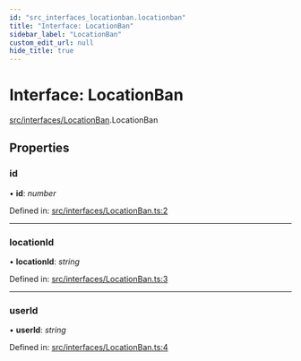 ```yaml
---
id: "src_interfaces_locationban.locationban"
title: "Interface: LocationBan"
sidebar_label: "LocationBan"
custom_edit_url: null
hide_title: true
---
```


# Interface: LocationBan

[src/interfaces/LocationBan](../modules/src_interfaces_locationban.md).LocationBan

## Properties

### id

• **id**: *number*

Defined in: [src/interfaces/LocationBan.ts:2](https://github.com/xr3ngine/xr3ngine/blob/716a06460/packages/common/src/interfaces/LocationBan.ts#L2)

___

### locationId

• **locationId**: *string*

Defined in: [src/interfaces/LocationBan.ts:3](https://github.com/xr3ngine/xr3ngine/blob/716a06460/packages/common/src/interfaces/LocationBan.ts#L3)

___

### userId

• **userId**: *string*

Defined in: [src/interfaces/LocationBan.ts:4](https://github.com/xr3ngine/xr3ngine/blob/716a06460/packages/common/src/interfaces/LocationBan.ts#L4)
